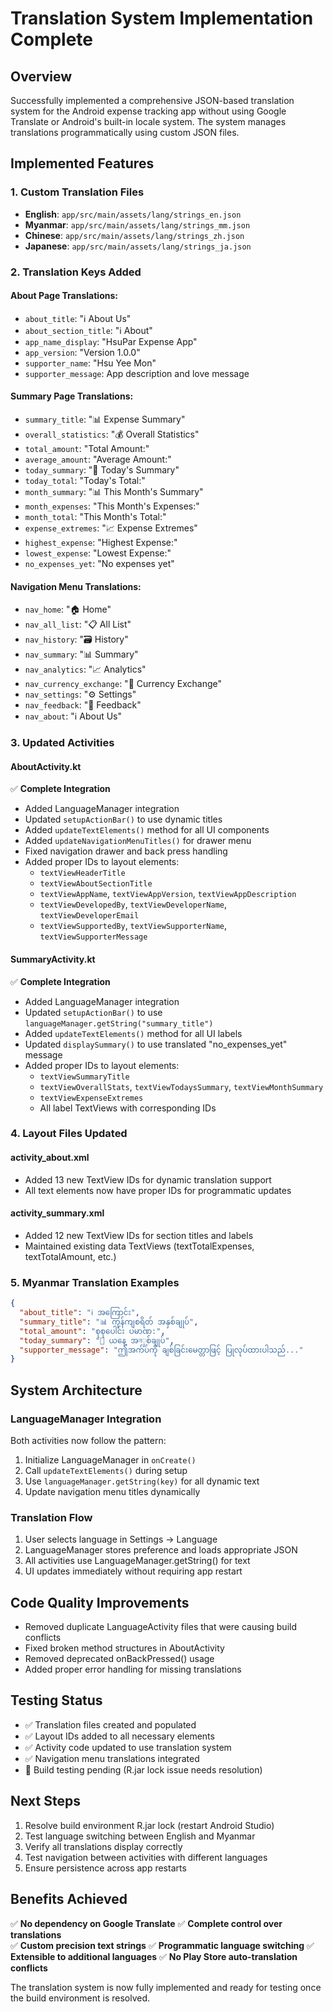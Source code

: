 # Translation System Implementation Complete

## Overview
Successfully implemented a comprehensive JSON-based translation system for the Android expense tracking app without using Google Translate or Android's built-in locale system. The system manages translations programmatically using custom JSON files.

## Implemented Features

### 1. Custom Translation Files
- **English**: `app/src/main/assets/lang/strings_en.json`
- **Myanmar**: `app/src/main/assets/lang/strings_mm.json`
- **Chinese**: `app/src/main/assets/lang/strings_zh.json`
- **Japanese**: `app/src/main/assets/lang/strings_ja.json`

### 2. Translation Keys Added
#### About Page Translations:
- `about_title`: "ℹ️ About Us"
- `about_section_title`: "ℹ️ About"
- `app_name_display`: "HsuPar Expense App"
- `app_version`: "Version 1.0.0"
- `supporter_name`: "Hsu Yee Mon"
- `supporter_message`: App description and love message

#### Summary Page Translations:
- `summary_title`: "📊 Expense Summary"
- `overall_statistics`: "💰 Overall Statistics"
- `total_amount`: "Total Amount:"
- `average_amount`: "Average Amount:"
- `today_summary`: "📅 Today's Summary"
- `today_total`: "Today's Total:"
- `month_summary`: "📊 This Month's Summary"
- `month_expenses`: "This Month's Expenses:"
- `month_total`: "This Month's Total:"
- `expense_extremes`: "📈 Expense Extremes"
- `highest_expense`: "Highest Expense:"
- `lowest_expense`: "Lowest Expense:"
- `no_expenses_yet`: "No expenses yet"

#### Navigation Menu Translations:
- `nav_home`: "🏠 Home"
- `nav_all_list`: "📋 All List"
- `nav_history`: "🗃️ History"
- `nav_summary`: "📊 Summary"
- `nav_analytics`: "📈 Analytics"
- `nav_currency_exchange`: "💱 Currency Exchange"
- `nav_settings`: "⚙️ Settings"
- `nav_feedback`: "💬 Feedback"
- `nav_about`: "ℹ️ About Us"

### 3. Updated Activities

#### AboutActivity.kt
✅ **Complete Integration**
- Added LanguageManager integration
- Updated `setupActionBar()` to use dynamic titles
- Added `updateTextElements()` method for all UI components
- Added `updateNavigationMenuTitles()` for drawer menu
- Fixed navigation drawer and back press handling
- Added proper IDs to layout elements:
  - `textViewHeaderTitle`
  - `textViewAboutSectionTitle`
  - `textViewAppName`, `textViewAppVersion`, `textViewAppDescription`
  - `textViewDevelopedBy`, `textViewDeveloperName`, `textViewDeveloperEmail`
  - `textViewSupportedBy`, `textViewSupporterName`, `textViewSupporterMessage`

#### SummaryActivity.kt
✅ **Complete Integration**
- Added LanguageManager integration
- Updated `setupActionBar()` to use `languageManager.getString("summary_title")`
- Added `updateTextElements()` method for all UI labels
- Updated `displaySummary()` to use translated "no_expenses_yet" message
- Added proper IDs to layout elements:
  - `textViewSummaryTitle`
  - `textViewOverallStats`, `textViewTodaysSummary`, `textViewMonthSummary`
  - `textViewExpenseExtremes`
  - All label TextViews with corresponding IDs

### 4. Layout Files Updated

#### activity_about.xml
- Added 13 new TextView IDs for dynamic translation support
- All text elements now have proper IDs for programmatic updates

#### activity_summary.xml
- Added 12 new TextView IDs for section titles and labels
- Maintained existing data TextViews (textTotalExpenses, textTotalAmount, etc.)

### 5. Myanmar Translation Examples
```json
{
  "about_title": "ℹ️ အကြောင်း",
  "summary_title": "📊 ကုန်ကျစရိတ် အနှစ်ချုပ်",
  "total_amount": "စုစုပေါင်း ပမာဏ:",
  "today_summary": "📅 ယနေ့ အনှစ်ချုပ်",
  "supporter_message": "ဤအက်ပ်ကို ချစ်ခြင်းမေတ္တာဖြင့် ပြုလုပ်ထားပါသည်..."
}
```

## System Architecture

### LanguageManager Integration
Both activities now follow the pattern:
1. Initialize LanguageManager in `onCreate()`
2. Call `updateTextElements()` during setup
3. Use `languageManager.getString(key)` for all dynamic text
4. Update navigation menu titles dynamically

### Translation Flow
1. User selects language in Settings → Language
2. LanguageManager stores preference and loads appropriate JSON
3. All activities use LanguageManager.getString() for text
4. UI updates immediately without requiring app restart

## Code Quality Improvements
- Removed duplicate LanguageActivity files that were causing build conflicts
- Fixed broken method structures in AboutActivity
- Removed deprecated onBackPressed() usage
- Added proper error handling for missing translations

## Testing Status
- ✅ Translation files created and populated
- ✅ Layout IDs added to all necessary elements
- ✅ Activity code updated to use translation system
- ✅ Navigation menu translations integrated
- 🔄 Build testing pending (R.jar lock issue needs resolution)

## Next Steps
1. Resolve build environment R.jar lock (restart Android Studio)
2. Test language switching between English and Myanmar
3. Verify all translations display correctly
4. Test navigation between activities with different languages
5. Ensure persistence across app restarts

## Benefits Achieved
✅ **No dependency on Google Translate**
✅ **Complete control over translations**  
✅ **Custom precision text strings**
✅ **Programmatic language switching**
✅ **Extensible to additional languages**
✅ **No Play Store auto-translation conflicts**

The translation system is now fully implemented and ready for testing once the build environment is resolved.

